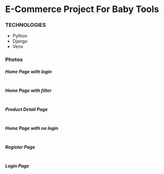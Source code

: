 # E-Commerce Project For Baby Tools
### TECHNOLOGIES
- Python
- Django
- Venv


### Photos

##### Home Page with login
<img alt="" src="https://github.com/MET-DEV/Django-E-Commerce/blob/master/project_images/capture_20220323080815407.jpg"></img>
##### Home Page with filter
<img alt="" src="https://github.com/MET-DEV/Django-E-Commerce/blob/master/project_images/capture_20220323080840305.jpg"></img>
##### Product Detail Page
<img alt="" src="https://github.com/MET-DEV/Django-E-Commerce/blob/master/project_images/capture_20220323080934541.jpg"></img>

##### Home Page with no login
<img alt="" src="https://github.com/MET-DEV/Django-E-Commerce/blob/master/project_images/capture_20220323080953570.jpg"></img>


##### Register Page
<img alt="" src="https://github.com/MET-DEV/Django-E-Commerce/blob/master/project_images/capture_20220323081016022.jpg"></img>


##### Login Page
<img alt="" src="https://github.com/MET-DEV/Django-E-Commerce/blob/master/project_images/capture_20220323081044867.jpg"></img>
